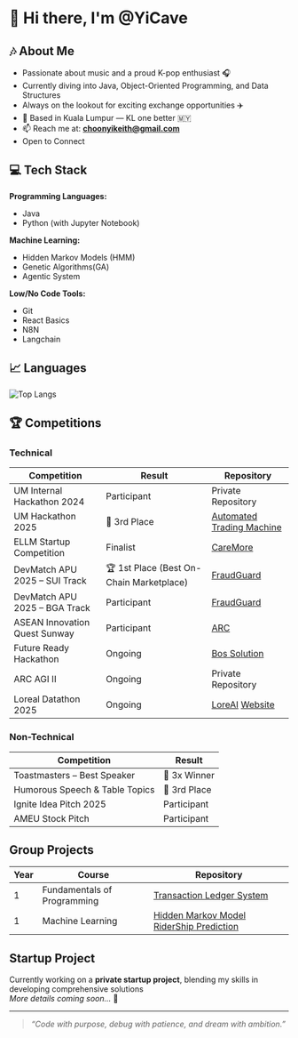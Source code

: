 # 👋 Hi there, I'm @YiCave

## 🎶 About Me
- Passionate about music and a proud K-pop enthusiast 🎧  
- Currently diving into Java, Object-Oriented Programming, and Data Structures  
- Always on the lookout for exciting exchange opportunities ✈️  
- 📍 Based in Kuala Lumpur — KL one better 🇲🇾  
- 📫 Reach me at: **choonyikeith@gmail.com**
- Open to Connect

## 💻 Tech Stack
**Programming Languages:**  
- Java  
- Python (with Jupyter Notebook)  

**Machine Learning:**  
- Hidden Markov Models (HMM)  
- Genetic Algorithms(GA)
- Agentic System

**Low/No Code Tools:**  
- Git  
- React Basics
- N8N
- Langchain

## 📈 Languages
![Top Langs](https://github-readme-stats.vercel.app/api/top-langs/?username=YiCave&layout=compact&theme=tokyonight)  

## 🏆 Competitions

### Technical
| Competition | Result | Repository |
|-------------|--------|------------|
| UM Internal Hackathon 2024| Participant | Private Repository |
| UM Hackathon 2025 | 🥉 3rd Place | [Automated Trading Machine](https://github.com/ngai123/UMhackathon-RojakUni-) |
| ELLM Startup Competition | Finalist | [CareMore](https://github.com/matt0757/ELLM-Rojak-Uni) |
| DevMatch APU 2025 – SUI Track | 🏆 1st Place (Best On-Chain Marketplace) | [FraudGuard](https://github.com/YiCave/hokkien-mee-is-red-and-black) |
| DevMatch APU 2025 – BGA Track | Participant | [FraudGuard](https://github.com/YiCave/hokkien-mee-is-red-and-black) |
| ASEAN Innovation Quest Sunway | Participant |  [ARC](https://github.com/YiCave/ARC-v1) |
| Future Ready Hackathon | Ongoing | [Bos Solution](https://github.com/YiCave/bos_solution) |
| ARC AGI II | Ongoing | Private Repository |
| Loreal Datathon 2025 | Ongoing | [LoreAI](https://github.com/YiCave/LOREAL) [Website](https://loreal-red.vercel.app/)|

### Non-Technical
| Competition | Result |
|-------------|--------|
| Toastmasters – Best Speaker | 🏅 3x Winner |
| Humorous Speech & Table Topics | 🥉 3rd Place |
| Ignite Idea Pitch 2025 | Participant |
| AMEU Stock Pitch | Participant |

## Group Projects
| Year | Course | Repository |
|------|--------|------------|
|  1   | Fundamentals of Programming | [Transaction Ledger System](https://github.com/YiCave/Transaction-Ledger-System) |
|  1   | Machine Learning | [Hidden Markov Model RiderShip Prediction](https://github.com/YiCave/Ridership-HMM-Prediction) |

## Startup Project
Currently working on a **private startup project**, blending my skills in developing comprehensive solutions  
*More details coming soon…* 👀  



---

> *“Code with purpose, debug with patience, and dream with ambition.”*
